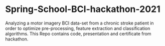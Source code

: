# Spring-School-BCI-hackathon-2021
Analyzing a motor imagery BCI data-set from a chronic stroke patient in order to optimize
pre-processing, feature extraction and classification algorithms. 
This Repo contains code, presentation and certificate from hackathon.
